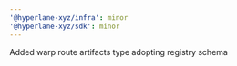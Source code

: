 ```yaml
---
'@hyperlane-xyz/infra': minor
'@hyperlane-xyz/sdk': minor
---
```


Added warp route artifacts type adopting registry schema
